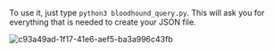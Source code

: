 To use it, just type `python3 bloodhound_query.py`. 
This will ask you for everything that is needed to create your JSON file.

![c93a49ad-1f17-41e6-aef5-ba3a996c43fb](https://github.com/user-attachments/assets/b38871d0-6576-4fe3-b5ef-4bef7b1c417d)
